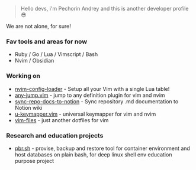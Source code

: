 > Hello devs, i'm Pechorin Andrey and this is another developer profile 😎

We are not alone, for sure!

### Fav tools and areas for now

- Ruby / Go / Lua / Vimscript / Bash 
- Nvim / Obsidian

### Working on

- [nvim-config-loader](https://github.com/pechorin/nvim-config-loader) - Setup all your Vim with a single Lua table!
- [any-jump.vim](https://github.com/pechorin/any-jump.vim) - jump to any definition plugin for vim and nvim
- [sync-repo-docs-to-notion](https://github.com/pechorin/sync-repo-docs-to-notion) - Sync repository .md documentation to Notion wiki
- [u-keymapper.vim](https://github.com/pechorin/u-keymapper.vim) - universal keymapper for vim and nvim
- [vim-files](https://github.com/pechorin/vim-files) - just another dotfiles for vim

### Research and education projects

- [pbr.sh](https://github.com/pechorin/pbr.sh) - provise, backup and restore tool for container environment and host databases on plain bash, for deep linux shell env education purpose project
